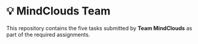 # 💡 MindClouds Team 

This repository contains the five tasks submitted by **Team MindClouds** as part of the required assignments.
